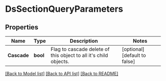# DsSectionQueryParameters

## Properties
Name | Type | Description | Notes
------------ | ------------- | ------------- | -------------
**Cascade** | **bool** | Flag to cascade delete of this object to all it&#x27;s child objects. | [optional] [default to false]

[[Back to Model list]](../README.md#documentation-for-models) [[Back to API list]](../README.md#documentation-for-api-endpoints) [[Back to README]](../README.md)

